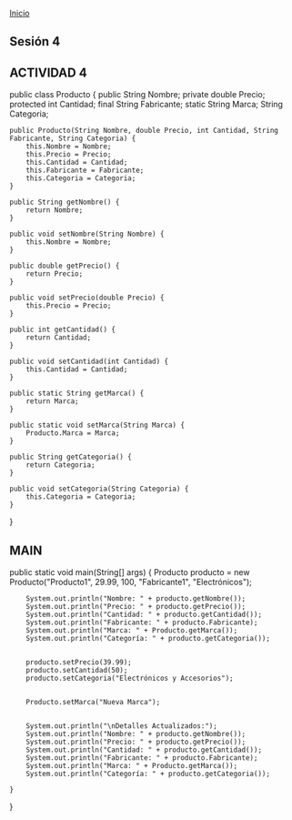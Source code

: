 <!-- No borrar o modificar -->
[Inicio](./index.md)

## Sesión 4


<!-- Su documentación aquí -->

## ACTIVIDAD 4

public class Producto {
    public String Nombre;
    private double Precio;
    protected int Cantidad;
    final String Fabricante;
    static String Marca;
    String Categoria;

    public Producto(String Nombre, double Precio, int Cantidad, String Fabricante, String Categoria) {
        this.Nombre = Nombre;
        this.Precio = Precio;
        this.Cantidad = Cantidad;
        this.Fabricante = Fabricante;
        this.Categoria = Categoria;
    }

    public String getNombre() {
        return Nombre;
    }

    public void setNombre(String Nombre) {
        this.Nombre = Nombre;
    }

    public double getPrecio() {
        return Precio;
    }

    public void setPrecio(double Precio) {
        this.Precio = Precio;
    }

    public int getCantidad() {
        return Cantidad;
    }

    public void setCantidad(int Cantidad) {
        this.Cantidad = Cantidad;
    }

    public static String getMarca() {
        return Marca;
    }

    public static void setMarca(String Marca) {
        Producto.Marca = Marca;
    }

    public String getCategoria() {
        return Categoria;
    }

    public void setCategoria(String Categoria) {
        this.Categoria = Categoria;
    }
}

## MAIN

public static void main(String[] args) 
    {
   Producto producto = new Producto("Producto1", 29.99, 100, "Fabricante1", "Electrónicos");


        System.out.println("Nombre: " + producto.getNombre());
        System.out.println("Precio: " + producto.getPrecio());
        System.out.println("Cantidad: " + producto.getCantidad());
        System.out.println("Fabricante: " + producto.Fabricante);
        System.out.println("Marca: " + Producto.getMarca());
        System.out.println("Categoría: " + producto.getCategoria());


        producto.setPrecio(39.99);
        producto.setCantidad(50);
        producto.setCategoria("Electrónicos y Accesorios");


        Producto.setMarca("Nueva Marca");


        System.out.println("\nDetalles Actualizados:");
        System.out.println("Nombre: " + producto.getNombre());
        System.out.println("Precio: " + producto.getPrecio());
        System.out.println("Cantidad: " + producto.getCantidad());
        System.out.println("Fabricante: " + producto.Fabricante);
        System.out.println("Marca: " + Producto.getMarca());
        System.out.println("Categoría: " + producto.getCategoria());
    
    }
    
}



